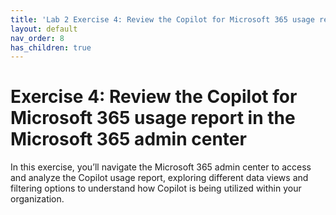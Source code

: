 ```yaml
---
title: 'Lab 2 Exercise 4: Review the Copilot for Microsoft 365 usage report in the Microsoft 365 admin center'
layout: default
nav_order: 8
has_children: true
---
```


# Exercise 4: Review the Copilot for Microsoft 365 usage report in the Microsoft 365 admin center

In this exercise, you’ll navigate the Microsoft 365 admin center to access and analyze the Copilot usage report, exploring different data views and filtering options to understand how Copilot is being utilized within your organization.

